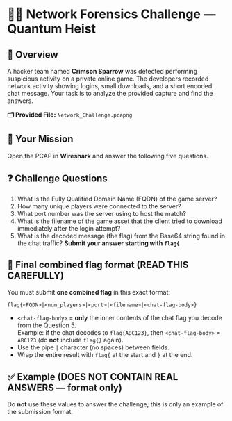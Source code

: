 # 🕵️‍♂️ Network Forensics Challenge — Quantum Heist

## 📄 Overview
A hacker team named **Crimson Sparrow** was detected performing suspicious activity on a private online game. The developers recorded network activity showing logins, small downloads, and a short encoded chat message. Your task is to analyze the provided capture and find the answers.

**🗂 Provided File:** `Network_Challenge.pcapng`

## 🎯 Your Mission
Open the PCAP in **Wireshark** and answer the following five questions.

## ❓ Challenge Questions
1. What is the Fully Qualified Domain Name (FQDN) of the game server?  
2. How many unique players were connected to the server?  
3. What port number was the server using to host the match?  
4. What is the filename of the game asset that the client tried to download immediately after the login attempt?  
5. What is the decoded message (the flag) from the Base64 string found in the chat traffic? **Submit your answer starting with `flag{`**  



## 🔐 Final combined flag format (READ THIS CAREFULLY)
You must submit **one combined flag** in this exact format:

`flag{<FQDN>|<num_players>|<port>|<filename>|<chat-flag-body>}`


- `<chat-flag-body>` = **only** the inner contents of the chat flag you decode from the Question 5.  
  Example: if the chat decodes to `flag{ABC123}`, then `<chat-flag-body>` = `ABC123` (do **not** include `flag{}` again).  
- Use the pipe `|` character (no spaces) between fields.  
- Wrap the entire result with `flag{` at the start and `}` at the end.


## ✅ Example (DOES NOT CONTAIN REAL ANSWERS — format only)
Do **not** use these values to answer the challenge; this is only an example of the submission format.

